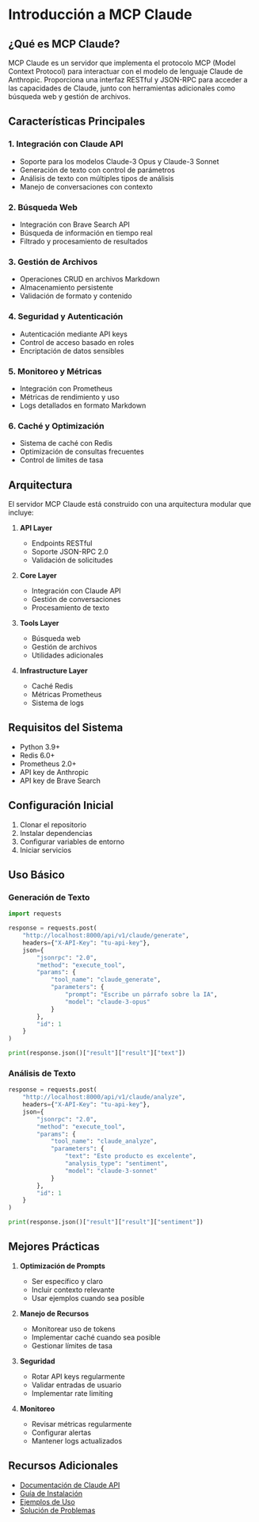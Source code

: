 # Introducción a MCP Claude

## ¿Qué es MCP Claude?

MCP Claude es un servidor que implementa el protocolo MCP (Model Context Protocol) para interactuar con el modelo de lenguaje Claude de Anthropic. Proporciona una interfaz RESTful y JSON-RPC para acceder a las capacidades de Claude, junto con herramientas adicionales como búsqueda web y gestión de archivos.

## Características Principales

### 1. Integración con Claude API
- Soporte para los modelos Claude-3 Opus y Claude-3 Sonnet
- Generación de texto con control de parámetros
- Análisis de texto con múltiples tipos de análisis
- Manejo de conversaciones con contexto

### 2. Búsqueda Web
- Integración con Brave Search API
- Búsqueda de información en tiempo real
- Filtrado y procesamiento de resultados

### 3. Gestión de Archivos
- Operaciones CRUD en archivos Markdown
- Almacenamiento persistente
- Validación de formato y contenido

### 4. Seguridad y Autenticación
- Autenticación mediante API keys
- Control de acceso basado en roles
- Encriptación de datos sensibles

### 5. Monitoreo y Métricas
- Integración con Prometheus
- Métricas de rendimiento y uso
- Logs detallados en formato Markdown

### 6. Caché y Optimización
- Sistema de caché con Redis
- Optimización de consultas frecuentes
- Control de límites de tasa

## Arquitectura

El servidor MCP Claude está construido con una arquitectura modular que incluye:

1. **API Layer**
   - Endpoints RESTful
   - Soporte JSON-RPC 2.0
   - Validación de solicitudes

2. **Core Layer**
   - Integración con Claude API
   - Gestión de conversaciones
   - Procesamiento de texto

3. **Tools Layer**
   - Búsqueda web
   - Gestión de archivos
   - Utilidades adicionales

4. **Infrastructure Layer**
   - Caché Redis
   - Métricas Prometheus
   - Sistema de logs

## Requisitos del Sistema

- Python 3.9+
- Redis 6.0+
- Prometheus 2.0+
- API key de Anthropic
- API key de Brave Search

## Configuración Inicial

1. Clonar el repositorio
2. Instalar dependencias
3. Configurar variables de entorno
4. Iniciar servicios

## Uso Básico

### Generación de Texto

```python
import requests

response = requests.post(
    "http://localhost:8000/api/v1/claude/generate",
    headers={"X-API-Key": "tu-api-key"},
    json={
        "jsonrpc": "2.0",
        "method": "execute_tool",
        "params": {
            "tool_name": "claude_generate",
            "parameters": {
                "prompt": "Escribe un párrafo sobre la IA",
                "model": "claude-3-opus"
            }
        },
        "id": 1
    }
)

print(response.json()["result"]["result"]["text"])
```

### Análisis de Texto

```python
response = requests.post(
    "http://localhost:8000/api/v1/claude/analyze",
    headers={"X-API-Key": "tu-api-key"},
    json={
        "jsonrpc": "2.0",
        "method": "execute_tool",
        "params": {
            "tool_name": "claude_analyze",
            "parameters": {
                "text": "Este producto es excelente",
                "analysis_type": "sentiment",
                "model": "claude-3-sonnet"
            }
        },
        "id": 1
    }
)

print(response.json()["result"]["result"]["sentiment"])
```

## Mejores Prácticas

1. **Optimización de Prompts**
   - Ser específico y claro
   - Incluir contexto relevante
   - Usar ejemplos cuando sea posible

2. **Manejo de Recursos**
   - Monitorear uso de tokens
   - Implementar caché cuando sea posible
   - Gestionar límites de tasa

3. **Seguridad**
   - Rotar API keys regularmente
   - Validar entradas de usuario
   - Implementar rate limiting

4. **Monitoreo**
   - Revisar métricas regularmente
   - Configurar alertas
   - Mantener logs actualizados

## Recursos Adicionales

- [Documentación de Claude API](https://docs.anthropic.com/claude/reference/getting-started-with-the-api)
- [Guía de Instalación](installation.md)
- [Ejemplos de Uso](examples.md)
- [Solución de Problemas](troubleshooting.md) 